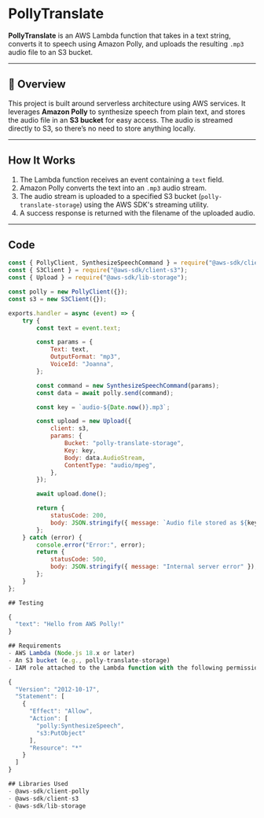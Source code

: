 # PollyTranslate

**PollyTranslate** is an AWS Lambda function that takes in a text string, converts it to speech using Amazon Polly, and uploads the resulting `.mp3` audio file to an S3 bucket.

---

## 📌 Overview

This project is built around serverless architecture using AWS services. It leverages **Amazon Polly** to synthesize speech from plain text, and stores the audio file in an **S3 bucket** for easy access. The audio is streamed directly to S3, so there’s no need to store anything locally.

---

## How It Works

1. The Lambda function receives an event containing a `text` field.
2. Amazon Polly converts the text into an `.mp3` audio stream.
3. The audio stream is uploaded to a specified S3 bucket (`polly-translate-storage`) using the AWS SDK's streaming utility.
4. A success response is returned with the filename of the uploaded audio.

---

## Code

```js
const { PollyClient, SynthesizeSpeechCommand } = require("@aws-sdk/client-polly");
const { S3Client } = require("@aws-sdk/client-s3");
const { Upload } = require("@aws-sdk/lib-storage"); 

const polly = new PollyClient({});
const s3 = new S3Client({});

exports.handler = async (event) => {
    try {
        const text = event.text;

        const params = {
            Text: text,
            OutputFormat: "mp3",
            VoiceId: "Joanna",
        };

        const command = new SynthesizeSpeechCommand(params);
        const data = await polly.send(command);

        const key = `audio-${Date.now()}.mp3`;

        const upload = new Upload({
            client: s3,
            params: {
                Bucket: "polly-translate-storage", 
                Key: key,
                Body: data.AudioStream, 
                ContentType: "audio/mpeg",
            },
        });

        await upload.done();

        return {
            statusCode: 200,
            body: JSON.stringify({ message: `Audio file stored as ${key}` }),
        };
    } catch (error) {
        console.error("Error:", error);
        return {
            statusCode: 500,
            body: JSON.stringify({ message: "Internal server error" }),
        };
    }
};

## Testing

{
  "text": "Hello from AWS Polly!"
}

## Requirements
- AWS Lambda (Node.js 18.x or later)
- An S3 bucket (e.g., polly-translate-storage)
- IAM role attached to the Lambda function with the following permissions:

{
  "Version": "2012-10-17",
  "Statement": [
    {
      "Effect": "Allow",
      "Action": [
        "polly:SynthesizeSpeech",
        "s3:PutObject"
      ],
      "Resource": "*"
    }
  ]
}

## Libraries Used
- @aws-sdk/client-polly
- @aws-sdk/client-s3
- @aws-sdk/lib-storage
